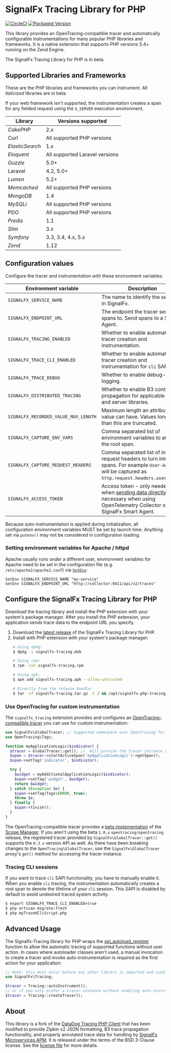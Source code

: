 # SignalFx Tracing Library for PHP

[![CircleCI](https://circleci.com/gh/signalfx/signalfx-php-tracing/tree/master.svg?style=svg)](https://circleci.com/gh/signalfx/signalfx-php-tracing/tree/master)
[![Packagist Version](https://img.shields.io/packagist/v/signalfx/signalfx-tracing.svg)](https://packagist.org/packages/signalfx/signalfx-tracing)

This library provides an OpenTracing-compatible tracer and automatically
configurable instrumentations for many popular PHP libraries and frameworks.
It is a native extension that supports PHP versions 5.4+ running on the Zend Engine.

The SignalFx Tracing Library for PHP is in beta.

## Supported Libraries and Frameworks

These are the PHP libraries and frameworks you can instrument. All _italicized_
libraries are in beta.

If your web framework isn't supported, the instrumentation creates a span for
any fielded request using the `$_SERVER` execution environment.

| Library | Versions supported |
|---------|--------------------|
| _CakePHP_ | 2.x |
| Curl | All supported PHP versions |
| _ElasticSearch_ | 1.x |
| _Eloquent_ | All supported Laravel versions |
| _Guzzle_ | 5.0+ |
| Laravel | 4.2, 5.0+ |
| _Lumen_ | 5.2+ |
| _Memcached_ | All supported PHP versions |
| _MongoDB_ | 1.4 |
| _MySQLi_ | All supported PHP versions |
| PDO | All supported PHP versions |
| _Predis_ | 1.1 |
| _Slim_ | 3.x |
| _Symfony_ | 3.3, 3.4, 4.x, 5.x |
| _Zend_ | 1.12 |

## Configuration values

Configure the tracer and instrumentation with these environment variables:

| Environment variable | Description | Default value |
|----------------------|-------------|---------------|
| `SIGNALFX_SERVICE_NAME` | The name to identify the service in SignalFx. | `'unnamed-php-service'` |
| `SIGNALFX_ENDPOINT_URL` | The endpoint the tracer sends spans to. Send spans to a Smart Agent. | `'http://localhost:9080/v1/trace'` |
| `SIGNALFX_TRACING_ENABLED` | Whether to enable automatic tracer creation and instrumentation. | `true` |
| `SIGNALFX_TRACE_CLI_ENABLED` | Whether to enable automatic tracer creation and instrumentation for `cli` SAPI. | `false` |
| `SIGNALFX_TRACE_DEBUG` | Whether to enable debug-level logging. | `false` |
| `SIGNALFX_DISTRIBUTED_TRACING` | Whether to enable B3 context propagation for applicable client and server libraries. | `true` |
| `SIGNALFX_RECORDED_VALUE_MAX_LENGTH` | Maximum length an attribute value can have. Values longer than this are truncated. | `1200` |
| `SIGNALFX_CAPTURE_ENV_VARS` | Comma separated list of environment variables to attach to the root span. | ` ` |
| `SIGNALFX_CAPTURE_REQUEST_HEADERS` | Comma separated list of incoming request headers to turn into spans. For example `User-Agent` will be captured as `http.request.headers.user_agent`. | ` ` |
| `SIGNALFX_ACCESS_TOKEN` | Access token - only needed when [sending data directly](https://docs.splunk.com/Observability/apm/apm-spans-traces/span-formats.html#span-formats-compatible-with-the-ingest-endpoint). Not necessary when using OpenTelemetry Collector or SignalFx Smart Agent. | ` ` 

Because auto-instrumentation is applied during initialization, all configuration
environment variables MUST be set by launch time. Anything set via `putenv()`
may not be considered in configuration loading.

### Setting environment variables for Apache / httpd

Apache usually runs under a different user, environment variables for Apache need to be set in the configuration file (e.g. `/etc/apache2/apache2.conf`) via [`SetEnv`](https://httpd.apache.org/docs/2.4/mod/mod_env.html):

```
SetEnv SIGNALFX_SERVICE_NAME "my-service"
SetEnv SIGNALFX_ENDPOINT_URL "http://collector:9411/api/v2/traces"
```

## Configure the SignalFx Tracing Library for PHP

Download the tracing library and install the PHP extension with your system's
package manager. After you install the PHP extension, your application sends
trace data to the endpoint URL you specify.

1. Download the [latest release](https://github.com/signalfx/signalfx-php-tracing/releases/latest)
    of the SignalFx Tracing Library for PHP.
2. Install with PHP extension with your system's package manager:
    ```bash
    # Using dpkg:
    $ dpkg -i signalfx-tracing.deb

    # Using rpm:
    $ rpm -ivh signalfx-tracing.rpm

    # Using apk:
    $ apk add signalfx-tracing.apk --allow-untrusted

    # Directly from the release bundle:
    $ tar -xf signalfx-tracing.tar.gz -C / && /opt/signalfx-php-tracing/bin/post-install.sh
    ```

### Use OpenTracing for custom instrumentation

The `signalfx_tracing` extension provides and configures an
[OpenTracing-compatible tracer](https://github.com/opentracing/opentracing-php)
you can use for custom instrumentation:

```php
use SignalFx\GlobalTracer; // Suggested namespace over OpenTracing for GlobalTracer
use OpenTracing\Tags;

function myApplicationLogic($indicator) {
  $tracer = GlobalTracer::get(); //  Will provide the tracer instance used by provided instrumentations
  $span = $tracer->startActiveSpan('myApplicationLogic')->getSpan();
  $span->setTag('indicator', $indicator);

  try {
    $widget = myAdditionalApplicationLogic($indicator);
    $span->setTag('widget', $widget);
    return $widget;
  } catch (Exception $e) {
    $span->setTag(Tags\ERROR, true);
    throw $e;
  } finally {
    $span->finish();
  }
}
```

The OpenTracing-compatible tracer provides a
[ beta implementation](https://github.com/opentracing/opentracing-php/blob/1.0.0-beta6/src/OpenTracing/ScopeManager.php)
of the [Scope Manager](https://github.com/opentracing/specification/blob/master/rfc/scope_manager.md).
If you aren't using the beta `1.0.x` `opentracing/opentracing` release, the
registered tracer provided by `SignalFx\GlobalTracer::get()` supports the `0.3.x`
version API as well. As there have been breaking changes to the
`OpenTracing\GlobalTracer`, use the `SignalFx\GlobalTracer` proxy's `get()`
method for accessing the tracer instance.

### Tracing CLI sessions

If you want to trace `cli` SAPI functionality, you have to manually enable
it. When you enable `cli` tracing, the instrumentation automatically creates a
root span to denote the lifetime of your `cli` session. This SAPI is disabled
by default to avoid undesired traced system activity.

```bash
$ export SIGNALFX_TRACE_CLI_ENABLED=true
$ php artisan migrate:fresh
$ php myTracedCliScript.php
```

## Advanced Usage

The Signalfx-Tracing library for PHP wraps the
[spl_autoload_register](https://www.php.net/manual/en/function.spl-autoload-register.php)
function to allow the automatic tracing of supported functions without user
action. In cases where autoloader classes aren't used, a manual invocation
to create a tracer and invoke auto-instrumentation is required as the first
action for your application:

```php
// Note: this must occur before any other library is imported and used!
use SignalFx\Tracing;

$tracer = Tracing::autoInstrument();
// or if you only prefer a tracer instance without enabling auto-instrumentation:
$tracer = Tracing::createTracer();
```

## About

This library is a fork of the [DataDog Tracing PHP Client](https://github.com/DataDog/dd-trace-php)
that has been modifed to provide Zipkin v2 JSON formatting, B3 trace propagation
functionality, and properly annotated trace data for handling by
[SignalFx Microservices APM](https://docs.signalfx.com/en/latest/apm/apm-overview/index.html).
It is released under the terms of the BSD 3-Clause license. See the
[license file](./LICENSE) for more details.
